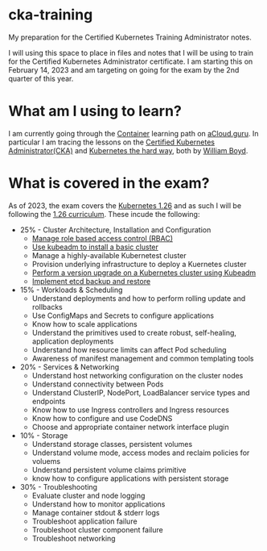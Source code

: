 # cka-training
My preparation for the Certified Kubernetes Training Administrator notes.  

I will using this space to place in files and notes that I will be using to train for the Certified Kubernetes Administrator certificate. I am starting this on February 14, 2023 and am targeting on going for the exam by the 2nd quarter of this year.  

# What am I using to learn?
I am currently going through the [Container](https://learn.acloud.guru/learning-path/cloud-adjacent-containers) learning path on [aCloud.guru](https://acloud.guru). In particular I am tracing the lessons on the [Certified Kubernetes Administrator(CKA)](https://learn.acloud.guru/course/certified-kubernetes-administrator/overview) and [Kubernetes the hard way](https://learn.acloud.guru/course/8832e727-9101-4785-8ea6-e8057ad62f69/overview), both by [William Boyd](https://www.linkedin.com/in/wilb/).  

# What is covered in the exam?
As of 2023, the exam covers the [Kubernetes 1.26](https://kubernetes.io/blog/2022/12/09/kubernetes-v1-26-release/) and as such I will be following the [1.26 curriculum](files/CKA_Curriculum_v1.26.pdf).  These incude the following:  
* 25% - Cluster Architecture, Installation and Configuration  
  * [Manage role based access control (RBAC)](./cluster_install_config/role_based_access_control/rbac.md)
  * [Use kubeadm to install a basic cluster](./cluster_install_config/installation/install_k8s_kubeadm.md)
  * Manage a highly-available Kubernetest cluster
  * Provision underlying infrastructure to deploy a Kuernetes cluster
  * [Perform a version upgrade on a Kubernetes cluster using Kubeadm](./cluster_install_config/upgrade/upgrade_k8s_kubeadm.md)
  * [Implement etcd backup and restore](./cluster_install_config/etcd_backup_restore/backup_etcd.md)
* 15% - Workloads & Scheduling
  * Understand deployments and how to perform rolling update and rollbacks
  * Use ConfigMaps and Secrets to configure applications
  * Know how to scale applications
  * Understand the primitives used to create robust, self-healing, application deployments
  * Understand how resource limits can affect Pod scheduling
  * Awareness of manifest management and common templating tools
* 20% - Services & Networking
   * Understand host networking configuration on the cluster nodes
   * Understand connectivity between Pods
   * Understand ClusterIP, NodePort, LoadBalancer service types and endpoints
   * Know how to use Ingress controllers and Ingress resources
   * Know how to configure and use CodeDNS
   * Choose and appropriate container network interface plugin
* 10% - Storage
  * Understand storage classes, persistent volumes
  * Understand volume mode, access modes and reclaim policies for voluems
  * Understand persistent volume claims primitive
  * know how to configure applications with persistent storage
* 30% - Troubleshooting
  * Evaluate cluster and node logging
  * Understand how to monitor applications
  * Manage container stdout & stderr logs
  * Troubleshoot application failure
  * Troubleshoot cluster component failure
  * Troubleshoot networking